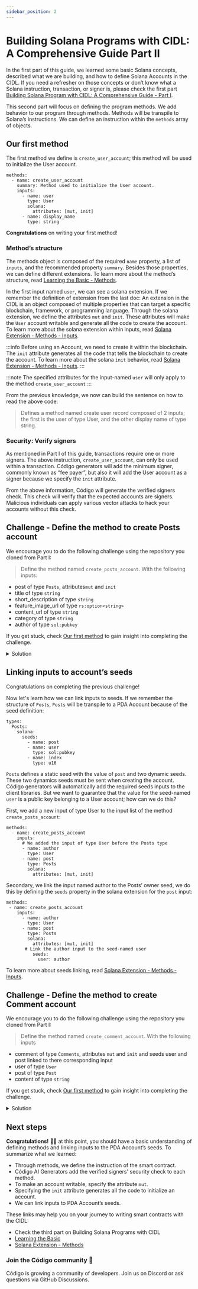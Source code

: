 ```yaml
---
sidebar_position: 2
---
```


# Building Solana Programs with CIDL: A Comprehensive Guide Part II  

In the first part of this guide, we learned some basic Solana concepts, described what we are building, and how to define Solana Accounts in the CIDL. If you need a refresher on those concepts or don’t know what a Solana instruction, transaction, or signer is, please check the first part [Building Solana Program with CIDL: A Comprehensive Guide - Part I](#).

This second part will focus on defining the program methods. We add behavior to our program through methods. Methods will be transpile to Solana’s instructions. We can define an instruction within the `methods` array of objects.

## Our first method

The first method we define is `create_user_account`; this method will be used to initialize the User account. 
```
methods:
  - name: create_user_account
    summary: Method used to initialize the User account.
    inputs:
      - name: user
        type: User
        solana:
          attributes: [mut, init]
      - name: display_name
        type: string
```

**Congratulations** on writing your first method!

### Method’s structure
The methods object is composed of the required `name` property, a list of `inputs`, and the recommended property `summary`. Besides those properties, we can define different extensions. To learn more about the method’s structure, read [Learning the Basic - Methods](linktobedded).

In the first input named `user`, we can see a solana extension. If we remember the definition of extension from the last doc: An extension in the CIDL is an object composed of multiple properties that can target a specific blockchain, framework, or programming language. Through the solana extension, we define the attributes `mut` and `init`. These attributes will make the `User` account writable and generate all the code to create the account. To learn more about the solana extension within inputs, read [Solana Extension - Methods - Inputs](#).

:::info
Before using an Account, we need to create it within the blockchain. The `init` attribute generates all the code that tells the blockchain to create the account. To learn more about the solana `init` behavior, read [Solana Extension - Methods - Inputs](#).
:::

:::note
The specified attributes for the input-named `user` will only apply to the method `create_user_account`
:::

From the previous knowledge, we now can build the sentence on how to read the above code: 

> Defines a method named create user record composed of 2 inputs; the first is the user of type User, and the other display name of type string.

### Security: Verify signers
As mentioned in Part I of this guide, transactions require one or more signers. The above instruction, `create_user_account`, can only be used within a transaction. Código generators will add the minimum signer, commonly known as “fee payer”, but also it will add the User account as a signer because we specify the `init` attribute.

From the above information, Código will generate the verified signers check. This check will verify that the expected accounts are signers. Malicious individuals can apply various vector attacks to hack your accounts without this check. 

## Challenge - Define the method to create Posts account

We encourage you to do the following challenge using the repository you cloned from Part I: 

> Define the method named `create_posts_account`. With the following inputs: 
- post of type `Posts`, attributes`mut` and `init` 
- title of type `string`
- short_description of type `string`
- feature_image_url of type `rs:option<string>`
- content_url of type `string`
- category of type `string`
- author of type `sol:pubkey`

If you get stuck, check [Our first method](#) to gain insight into completing the challenge. 

<details>
<summary>Solution</summary>
```
methods:
  - name: create_posts_account
    summary: Method used to initialize a Posts account.
    inputs:
      - name: post
        type: Posts
        solana:
          attributes: [mut, init]
      - name: title
        type: string
      - name: short_description
        type: string
      - name: feature_image_url
        type: rs:option[string]
      - name: content_url
        type: string
      - name: category
        type: string
      - name: author
        type: sol:pubkey
```
</details>

## Linking inputs to account’s seeds
Congratulations on completing the previous challenge! 

Now let's learn how we can link inputs to seeds. If we remember the structure of `Posts`, `Posts` will be transpile to a PDA Account because of the seed definition:


```
types:
  Posts:
    solana:
      seeds:
        - name: post
        - name: user
          type: sol:pubkey
        - name: index
          type: u16
```

`Posts` defines a static seed with the value of `post` and two dynamic seeds. These two dynamics seeds must be sent when creating the account. Código generators will automatically add the required seeds inputs to the client libraries. But we want to guarantee that the value for the seed-named `user` is a public key belonging to a User account; how can we do this?

First, we add a new input of type User to the input list of the method `create_posts_account`:

```
methods:
  - name: create_posts_account
    inputs:
      # We added the input of type User before the Posts type
      - name: author
        type: User
      - name: post
        type: Posts
        solana:
          attributes: [mut, init]
```

Secondary, we link the input named author to the Posts’ owner seed, we do this by defining the `seeds` property in the solana extension for the `post` input:

```
methods:
 - name: create_posts_account
    inputs:
      - name: author
        type: User
      - name: post
        type: Posts
        solana:
          attributes: [mut, init]
	   # Link the author input to the seed-named user
          seeds:
            user: author
```
To learn more about seeds linking, read [Solana Extension - Methods - Inputs](#).

## Challenge - Define the method to create Comment account

We encourage you to do the following challenge using the repository you cloned from Part I: 

> Define the method named `create_comment_account`. With the following inputs
- comment of type `Comments`, attributes `mut` and `init` and seeds user and post linked to there corresponding input
- user of type `User`
- post of type `Post`
- content of type `string`

If you get stuck, check [Our first method](#) to gain insight into completing the challenge. 

<details>
<summary>Solution</summary>
```
methods: 
  - name: create_comment_account
    inputs:
      - name: comment
        type: Comments
        solana:
          attributes: [mut, init]
          seeds:
            user: user
            post: post
      - name: user
        type: User
      - name: post
        type: Posts
      - name: content
        type: string
```
</details>

## Next steps

**Congratulations!** 🎉👏 at this point, you should have a basic understanding of defining methods and linking inputs to the PDA Account’s seeds. To summarize what we learned:

- Through methods, we define the instruction of the smart contract.
- Código AI Generators add the verified signers' security check to each method.
- To make an account writable, specify the attribute `mut`.
- Specifying the `init` attribute generates all the code to initialize an account.
- We can link inputs to PDA Account’s seeds.

These links may help you on your journey to writing smart contracts with the CIDL:

- Check the third part on ​​Building Solana Programs with CIDL
- [Learning the Basic](#)
- [Solana Extension - Methods](#)

### Join the Código community 💚
Código is growing a community of developers. Join us on Discord or ask questions via GitHub Discussions. 

